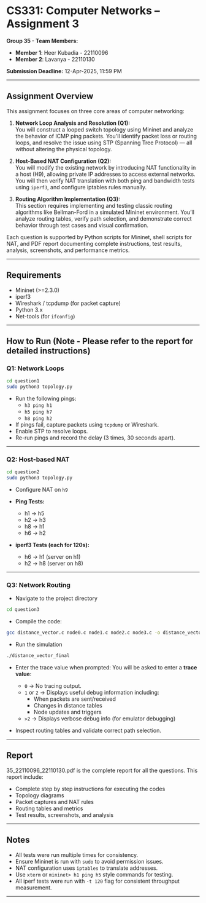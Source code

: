 # CS331: Computer Networks – Assignment 3

**Group 35 - Team Members:**  
- **Member 1**: Heer Kubadia - 22110096  
- **Member 2**: Lavanya - 22110130  

**Submission Deadline:** 12-Apr-2025, 11:59 PM  

---

## Assignment Overview

This assignment focuses on three core areas of computer networking:

1. **Network Loop Analysis and Resolution (Q1):**  
   You will construct a looped switch topology using Mininet and analyze the behavior of ICMP ping packets. You'll identify packet loss or routing loops, and resolve the issue using STP (Spanning Tree Protocol) — all without altering the physical topology.

2. **Host-Based NAT Configuration (Q2):**  
   You will modify the existing network by introducing NAT functionality in a host (H9), allowing private IP addresses to access external networks. You will then verify NAT translation with both ping and bandwidth tests using `iperf3`, and configure iptables rules manually.

3. **Routing Algorithm Implementation (Q3):**  
   This section requires implementing and testing classic routing algorithms like Bellman-Ford in a simulated Mininet environment. You’ll analyze routing tables, verify path selection, and demonstrate correct behavior through test cases and visual confirmation.

Each question is supported by Python scripts for Mininet, shell scripts for NAT, and PDF report documenting complete instructions, test results, analysis, screenshots, and performance metrics.


---

## Requirements

- Mininet (>=2.3.0)  
- iperf3  
- Wireshark / tcpdump (for packet capture)  
- Python 3.x  
- Net-tools (for `ifconfig`)

---

##  How to Run (Note - Please refer to the report for detailed instructions)

### Q1: Network Loops

```bash
cd question1
sudo python3 topology.py
```

- Run the following pings:
  - `h3 ping h1`
  - `h5 ping h7`
  - `h8 ping h2`
- If pings fail, capture packets using `tcpdump` or Wireshark.
- Enable STP to resolve loops.
- Re-run pings and record the delay (3 times, 30 seconds apart).

---

### Q2: Host-based NAT

```bash
cd question2
sudo python3 topology.py
```

- Configure NAT on `h9`

- **Ping Tests:**
  - h1 → h5
  - h2 → h3
  - h8 → h1
  - h6 → h2

- **iperf3 Tests (each for 120s):**
  - h6 → h1 (server on h1)
  - h2 → h8 (server on h8)

---

### Q3: Network Routing

- Navigate to the project directory
```bash
cd question3
```

- Compile the code:
 ```bash
gcc distance_vector.c node0.c node1.c node2.c node3.c -o distance_vector_final
```
- Run the simulation
```bash
./distance_vector_final
```
- Enter the trace value when prompted:
You will be asked to enter a **trace value**:
   - `0` → No tracing output.
   - `1` or `2` → Displays useful debug information including:
     - When packets are sent/received
     - Changes in distance tables
     - Node updates and triggers
   - `>2` → Displays verbose debug info (for emulator debugging)


- Inspect routing tables and validate correct path selection.

---

## Report

35_22110096_22110130.pdf is the complete report for all the questions.
This report include:
- Complete step by step instructions for executing the codes
- Topology diagrams
- Packet captures and NAT rules
- Routing tables and metrics
- Test results, screenshots, and analysis

---

## Notes

- All tests were run multiple times for consistency.
- Ensure Mininet is run with `sudo` to avoid permission issues.
- NAT configuration uses `iptables` to translate addresses.
- Use `xterm` or `mininet> h1 ping h5` style commands for testing.
- All iperf tests were run with `-t 120` flag for consistent throughput measurement.

---
